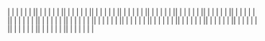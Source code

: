 <!-- !inizializzazione  -->
<!-- creato progetto con ('composer create-project --prefer-dist laravel/laravel:^7.0 deliver-boo') -->
<!-- creato db 'deliver_db' e agganciato nel file env  -->
<!-- installiamo i pack di autentificazione composer require laravel/ui:^2.4 -->

|
|
|
|
|
|
||
|
|
|
|
|
||
|
|
|
|
|
||
|
|
|
|
|
||
|
|
|
|
|
||
|
|
|
|
|
||
|
|
|
|
|
||
|
|
|
|
|
||
|
|
|
|
|
||
|
|
|
|
|
||
|
|
|
|
|
||
|
|
|
|
|
||
|
|
|
|
|
||
|
|
|
|
|
||
|
|
|
|
|
||
|
|
|
|
|
||
|
|
|
|
|
||
|
|
|
|
|
||
|
|
|
|
|
||
|
|
|
|
|
||
|
|
|
|
|
|

<!--
DeliveBoo

Introduzione	2
Tipi di Utenti	2
Lista delle pagine	2
Requisiti Tecnici	3
(RT1) Client-side Validation	3
(RT2) Sistema di Pagamento	3
(RT3) Il sito è responsive	3
(RT4) La ricerca dei ristoranti avviene senza il refresh	3
Requisiti Funzionali	3
(RF1) Permettere ai ristoratori di registrarsi alla piattaforma	3
(RF2) Permettere ai ristoratori di aggiungere un piatto	4
(RF3) Permette ai visitatori di ricercare per tipologia di ristorante	4
(RF4) Permettere ai visitatori di vedere il menu di un ristorante	4
(RF5) Permettere ai UI di pagare l’ordinazione	5
(RF6) Permettere ai ristoratori di visualizzare il riepilogo degli ordini ricevuti	5
(RF7) Permettere ai ristoratori di visualizzare le statistiche degli ordini	5
Consigli CTO	5


Introduzione
DeliveBoo è una web app che permette di ordinare cibo a domicilio nella città di ***.

Permette agli utenti di cercare i loro cibi preferiti, preparati dai loro ristoranti fiducia. Tutto rimanendo comodamente sul divano di casa.

Tipi di Utenti
Definiamo i seguenti tipi di utente che possono utilizzare DeliveBoo:
Utente Interessato (UI): un utente non registrato che visita il sito
Utente Registrato (UR): un utente che ha effettuato la registrazione come ristoratore
Lista delle pagine

<!-- ?Homepage:
offre la possibilità di cliccare sulle tipologie di ristorante e senza il refresh della pagina ottenere una lista ristoranti con le tipologie di appartenenza sotto ogni nome.
<!-- ?Pagina Menù Ristoratore Pubblica:
permette di visualizzare il menù di un particolare ristoratore.
È possibile scegliere i cibi desiderati e relativa quantità per inserirli nel carrello.
Il carrello si popola con i cibi selezionati e le relative quantità.
<!-- ?Pagina carrello/checkout:
permette di modificare le quantità dei cibi e di procedere all’ordine.
È possibile acquistare solo da un ristoratore alla volta.
Tramite questo pannello è possibile pagare inserendo i dettagli della carta di credito.
<!-- ?Dashboard Utente Registrato:
permette la gestione dei propri dati e l’inserimento dei piatti disponibili
<!-- # (CRUD)Pagina Lista Piatti
Da qui è possibile accedere alla modifica e cancellazione dei propri piatti
I piatti non hanno categoria e si mostrano in ordine alfabetico. (possibilità di integrare ordinamento e categoria successivamente)
<!-- # (CRUD) Pagina Piatto
<!-- # (CRUD) pagina per l’inserimento del piatto singolo con descrizione e prezzo
<!-- # (CRUD) Pagina Lista Ordini Ricevuti
<!-- # (CRUD) Pagina Statistiche Ordini
permette di visualizzare le statistiche degli ordini.
Nello specifico i grafici mostrano il numero di ordini per mesi/anni e l’ammontare delle vendite

Requisiti Tecnici
(RT1) Client-side Validation
Tutti gli input inseriti dall’utente sono controllati client-side (oltre che server-side) per un controllo di veridicità (es. il prezzo di un piatto deve essere positivo).
(RT2) Sistema di Pagamento
Il sistema di pagamento utilizzato è Braintree: https://www.braintreepayments.com/
Il sistema permette agli sviluppatori di simulare pagamenti senza essere approvati formalmente e senza utilizzare vere carte di credito.
(RT3) Il sito è responsive
Il sito è correttamente visibile da desktop e da smartphone.
(RT4) La ricerca dei ristoranti avviene senza il refresh

Requisiti Funzionali
La piattaforma soddisfa i seguenti requisiti funzionali (RF) che vengono dettagliati nelle pagine successive:

(RF1) Permettere ai ristoratori di registrarsi alla piattaforma
(RF2) Permettere ai ristoratori di aggiungere un piatto
(RF3) Permette ai visitatori di ricercare per tipologia di ristorante
(RF4) Permettere ai visitatori di vedere il menu di un ristorante
(RF5) Permettere ai UI di pagare l’ordinazione
(RF6) Permettere ai ristoratori di visualizzare il riepilogo degli ordini ricevuti
(RF7) Permettere ai ristoratori di visualizzare le statistiche degli ordini


(RF1) Permettere ai ristoratori di registrarsi alla piattaforma
Visibilità: UI
Descrizione:
L’applicazione permette ai ristoratori di registrarsi alla piattaforma e creare un profilo.
Le informazioni che l’utente può inserire sono:
<!-- ! Email *
<!-- ! Password *
<!-- ! Nome Attività *
<!-- ! Indirizzo *
<!-- ! PIVA *
<!-- ! Uno o più tipologie*: italiano, internazionale, cinese, giapponese, messicano, indiano, pesce, carne, pizza...
Sono contrassegnati con * i dati obbligatori.


Email e password sono utilizzati dall’utente per fare il login alla piattaforma.
Non è previsto un pannello per modificare le informazioni inserite una volta registrato.
I form devono rispettare RT1


Risultato: Un nuovo utente viene creato nel sistema
Eccezioni: Esiste già nel sistema un utente con l’email inserita


(RF2) Permettere ai ristoratori di aggiungere un piatto
Visibilità: UR
Descrizione: Un ristoratore ha la possibilità di inserire uno o più piatti all’interno del sistema.
Per inserire un nuovo piatto vanno inserite le seguenti informazioni:
Nome piatto
Ingredienti/descrizione
Prezzo
visibile si/no


È possibile modificare le informazioni inserite
I form devono rispettare RT1.

Risultato: Un piatto è inserito nel sistema e le sue informazioni sono aggiornate
Eccezioni: /


(RF3) Permette ai visitatori di ricercare per tipologia di ristorante
Visibilità: UI / UR
Descrizione: Un utente è in grado di ricercare per una o più tipologie di ristorante
La ricerca dei ristoranti deve rispettare RT4

Risultato: Viene generata una lista di ristoranti che corrispondono alla ricerca
Eccezioni: /


(RF4) Permettere ai visitatori di vedere il menu di un ristorante
Visibilità: UI / UR
Descrizione: Selezionando un ristoratore appaiono tutti i dettagli disponibili riguardanti il ristorante e i piatti disponibili.
È possibile aggiungere piatti al carrello cliccando sui singoli prodotti.
Il carrello si visualizza in pagina e si aggiorna senza refresh.

Risultato: Viene visualizzata la pagina del menu
Eccezioni: /




(RF5) Permettere ai UI di pagare l’ordinazione
Visibilità: UI / UR
Descrizione: in questa pagina è possibile aggiornare il carrello e inserire i dati per la consegna e della carta di credito con cui processare il pagamento

Risultato: L’ordine viene effettuato e si viene inviati ad una pagina di avvenuto ordine e viene inviata una mail all’utente e al ristoratore
Eccezioni: Il sistema di pagamento non ha processato correttamente il pagamento / i dati della carta di credito non sono validi


(RF6) Permettere ai ristoratori di visualizzare il riepilogo degli ordini ricevuti
Visibilità: UR
Descrizione: Un ristoratore ha la possibilità di vedere il riepilogo degli ordini ricevuti, con i dati dell’utente che ha effettuato l’ordine.

Risultato: L'utente visualizza il riepilogo degli ordini ricevuti, ordinati in modo decrescente per data
Eccezioni: /


(RF7) Permettere ai ristoratori di visualizzare le statistiche degli ordini
Visibilità: UR
Descrizione: Un ristoratore ha la possibilità di vedere le statistiche degli ordini ricevuti

Risultato: L'utente visualizza le statistiche degli ordini ricevuti per mese/anno e l’ammontare delle vendite
Eccezioni: /








Consigli del CTO
Organizzazione
Non iniziare a scrivere subito codice: è importante leggere e rileggere bene il documento per avere un’idea chiara del progetto.

I RF sono in ordine di necessità e complessità: seguendo l’ordine si costruisce un’applicazione completa con funzionalità crescenti.
È essenziale però avere bene in mente la strada da seguire per non fare scelte iniziali che andranno totalmente cambiate successivamente

È importante che la fase di progettazione iniziale sia affrontata da tutto il team.
Durante questo step il team ragiona sull'implementazione delle feature (ad es. si analizzano i requisiti funzionali, si definisce la struttura del dato a DB, si disegnano i wireframe dei flussi applicativi etc.).

In seguito si suddivide l'operatività in task ben definite che potrebbero essere assegnate ai diversi membri in modo da parallelizzare lo sviluppo e procedere spediti (ad es. sistemare Model e Migrations, studiare come utilizzare API esterne e nuove librerie, implementare i layout per la parte visuale, ecc.).

Affinché il lavoro in team sia proficuo è però essenziale essere sempre aggiornati su tutti gli step, anche se non sviluppati in prima persona. A tale scopo è quindi necessario fissare diversi meeting giornalieri affinché ci si possa coordinare, eventualmente integrare le features completate nel branch master, o effettuare debugging.

Tecnologie da utilizzare
Non c’è alcun limite nelle tecnologie utilizzabili, purchè rispettino i requisiti.
Chiaramente la scelta più ovvia (e consigliata) è quella di usare Laravel e Vue.
Vue
È possibile, ma non indispensabile, usare i componenti di Vue.
Uno script Vue, come qualunque altro script JS, può essere caricato solo nelle pagine necessarie. È possibile quindi creare un file js per usare Vue in una determinata view blade.
Ricerca
Per soddisfare il fatto che non si deve avere un refresh della pagina della ricerca bisogna fare delle chiamate ajax.
Il metodo più utilizzato in questi casi è fare in modo che ogni cambiamento di input vada a modificare i campi utili alla ricerca nell’url (ad esempio: /ricerca?tipologia=cinese).
Dopo ogni cambiamento viene fatta una chiamata ajax con i parametri presenti nella URL.
Carrello (solo per DeliveBoo)
Le informazioni sui piatti aggiunti al carrello devono essere persistenti lato client anche al refresh o al cambio pagina. Per ottenere questa persistenza, esistono diverse tecnologie native del browser che si possono sfruttare.
Statistiche
Potete utilizzare https://www.chartjs.org/

 -->

 <!-- ? Tecnologie da andare a vedere -->
 <!-- Statistiche Potete utilizzare https://www.chartjs.org/  -->
 <!--Pagamento utilizzato è Braintree: https://www.braintreepayments.com/  -->
 <!-- Per ottenere latitudine e longitudine a partire da un indirizzo e allo stesso modo visualizzare il punto sulla mappa, è utilizzato TomTom: https://developer.tomtom.com/ -->
